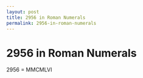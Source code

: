 ```yaml
---
layout: post
title: 2956 in Roman Numerals
permalink: 2956-in-roman-numerals
---
```


# 2956 in Roman Numerals

2956 = MMCMLVI
